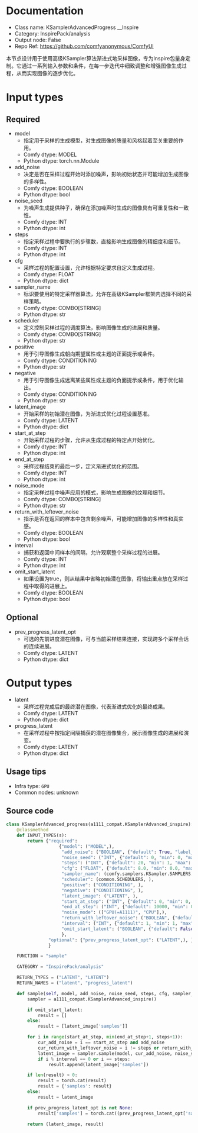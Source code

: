 
# Documentation
- Class name: KSamplerAdvancedProgress __Inspire
- Category: InspirePack/analysis
- Output node: False
- Repo Ref: https://github.com/comfyanonymous/ComfyUI

本节点设计用于使用高级KSampler算法渐进式地采样图像，专为Inspire包量身定制。它通过一系列输入参数和条件，在每一步迭代中细致调整和增强图像生成过程，从而实现图像的逐步优化。

# Input types
## Required
- model
    - 指定用于采样的生成模型，对生成图像的质量和风格起着至关重要的作用。
    - Comfy dtype: MODEL
    - Python dtype: torch.nn.Module
- add_noise
    - 决定是否在采样过程开始时添加噪声，影响初始状态并可能增加生成图像的多样性。
    - Comfy dtype: BOOLEAN
    - Python dtype: bool
- noise_seed
    - 为噪声生成提供种子，确保在添加噪声时生成的图像具有可重复性和一致性。
    - Comfy dtype: INT
    - Python dtype: int
- steps
    - 指定采样过程中要执行的步骤数，直接影响生成图像的精细度和细节。
    - Comfy dtype: INT
    - Python dtype: int
- cfg
    - 采样过程的配置设置，允许根据特定要求自定义生成过程。
    - Comfy dtype: FLOAT
    - Python dtype: dict
- sampler_name
    - 标识要使用的特定采样器算法，允许在高级KSampler框架内选择不同的采样策略。
    - Comfy dtype: COMBO[STRING]
    - Python dtype: str
- scheduler
    - 定义控制采样过程的调度算法，影响图像生成的进展和质量。
    - Comfy dtype: COMBO[STRING]
    - Python dtype: str
- positive
    - 用于引导图像生成朝向期望属性或主题的正面提示或条件。
    - Comfy dtype: CONDITIONING
    - Python dtype: str
- negative
    - 用于引导图像生成远离某些属性或主题的负面提示或条件，用于优化输出。
    - Comfy dtype: CONDITIONING
    - Python dtype: str
- latent_image
    - 开始采样的初始潜在图像，为渐进式优化过程设置基准。
    - Comfy dtype: LATENT
    - Python dtype: dict
- start_at_step
    - 开始采样过程的步骤，允许从生成过程的特定点开始优化。
    - Comfy dtype: INT
    - Python dtype: int
- end_at_step
    - 采样过程结束的最后一步，定义渐进式优化的范围。
    - Comfy dtype: INT
    - Python dtype: int
- noise_mode
    - 指定采样过程中噪声应用的模式，影响生成图像的纹理和细节。
    - Comfy dtype: COMBO[STRING]
    - Python dtype: str
- return_with_leftover_noise
    - 指示是否在返回的样本中包含剩余噪声，可能增加图像的多样性和真实感。
    - Comfy dtype: BOOLEAN
    - Python dtype: bool
- interval
    - 捕获和返回中间样本的间隔，允许观察整个采样过程的进展。
    - Comfy dtype: INT
    - Python dtype: int
- omit_start_latent
    - 如果设置为true，则从结果中省略初始潜在图像，将输出重点放在采样过程中取得的进展上。
    - Comfy dtype: BOOLEAN
    - Python dtype: bool
## Optional
- prev_progress_latent_opt
    - 可选的先前进度潜在图像，可与当前采样结果连接，实现跨多个采样会话的连续进展。
    - Comfy dtype: LATENT
    - Python dtype: dict

# Output types
- latent
    - 采样过程完成后的最终潜在图像，代表渐进式优化的最终成果。
    - Comfy dtype: LATENT
    - Python dtype: dict
- progress_latent
    - 在采样过程中按指定间隔捕获的潜在图像集合，展示图像生成的进展和演变。
    - Comfy dtype: LATENT
    - Python dtype: dict


## Usage tips
- Infra type: `GPU`
- Common nodes: unknown


## Source code
```python
class KSamplerAdvanced_progress(a1111_compat.KSamplerAdvanced_inspire):
    @classmethod
    def INPUT_TYPES(s):
        return {"required":
                    {"model": ("MODEL",),
                     "add_noise": ("BOOLEAN", {"default": True, "label_on": "enable", "label_off": "disable"}),
                     "noise_seed": ("INT", {"default": 0, "min": 0, "max": 0xffffffffffffffff}),
                     "steps": ("INT", {"default": 20, "min": 1, "max": 10000}),
                     "cfg": ("FLOAT", {"default": 8.0, "min": 0.0, "max": 100.0, "step":0.5, "round": 0.01}),
                     "sampler_name": (comfy.samplers.KSampler.SAMPLERS, ),
                     "scheduler": (common.SCHEDULERS, ),
                     "positive": ("CONDITIONING", ),
                     "negative": ("CONDITIONING", ),
                     "latent_image": ("LATENT", ),
                     "start_at_step": ("INT", {"default": 0, "min": 0, "max": 10000}),
                     "end_at_step": ("INT", {"default": 10000, "min": 0, "max": 10000}),
                     "noise_mode": (["GPU(=A1111)", "CPU"],),
                     "return_with_leftover_noise": ("BOOLEAN", {"default": False, "label_on": "enable", "label_off": "disable"}),
                     "interval": ("INT", {"default": 1, "min": 1, "max": 10000}),
                     "omit_start_latent": ("BOOLEAN", {"default": False, "label_on": "True", "label_off": "False"}),
                     },
                "optional": {"prev_progress_latent_opt": ("LATENT",), }
                }

    FUNCTION = "sample"

    CATEGORY = "InspirePack/analysis"

    RETURN_TYPES = ("LATENT", "LATENT")
    RETURN_NAMES = ("latent", "progress_latent")

    def sample(self, model, add_noise, noise_seed, steps, cfg, sampler_name, scheduler, positive, negative, latent_image, start_at_step, end_at_step, noise_mode, return_with_leftover_noise, interval, omit_start_latent, prev_progress_latent_opt=None):
        sampler = a1111_compat.KSamplerAdvanced_inspire()

        if omit_start_latent:
            result = []
        else:
            result = [latent_image['samples']]

        for i in range(start_at_step, min(end_at_step+1, steps+1)):
            cur_add_noise = i == start_at_step and add_noise
            cur_return_with_leftover_noise = i != steps or return_with_leftover_noise
            latent_image = sampler.sample(model, cur_add_noise, noise_seed, steps, cfg, sampler_name, scheduler, positive, negative, latent_image, i, i+1, noise_mode, cur_return_with_leftover_noise)[0]
            if i % interval == 0 or i == steps:
                result.append(latent_image['samples'])

        if len(result) > 0:
            result = torch.cat(result)
            result = {'samples': result}
        else:
            result = latent_image

        if prev_progress_latent_opt is not None:
            result['samples'] = torch.cat((prev_progress_latent_opt['samples'], result['samples']), dim=0)

        return (latent_image, result)

```
